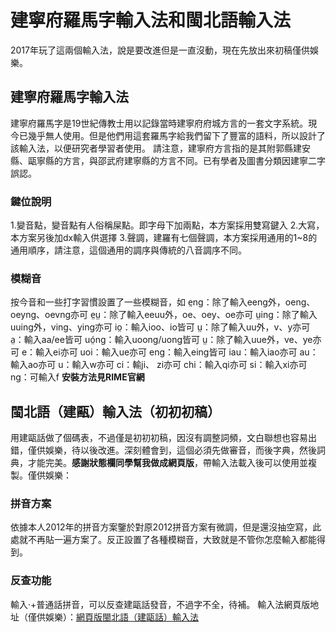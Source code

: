 # 建寧府羅馬字輸入法和閩北語輸入法
2017年玩了這兩個輸入法，說是要改進但是一直沒動，現在先放出來初稿僅供娛樂。
## 建寧府羅馬字輸入法
建寧府羅馬字是19世紀傳教士用以記錄當時建寧府府城方言的一套文字系統。現今已幾乎無人使用。但是他們用這套羅馬字給我們留下了豐富的語料，所以設計了該輸入法，以便研究者學習者使用。
請注意，建寧府方言指的是其附郭縣建安縣、甌寧縣的方言，與邵武府建寧縣的方言不同。已有學者及圖書分類因建寧二字誤認。
### 鍵位說明
1.變音點，變音點有人俗稱屎點。即字母下加兩點，本方案採用雙寫鍵入
2.大寫，本方案另後加dx輸入供選擇
3.聲調，建羅有七個聲調，本方案採用通用的1~8的通用順序，請注意，這個通用的調序與傳統的八音調序不同。
### 模糊音
按今音和一些打字習慣設置了一些模糊音，如
e̤ng：除了輸入eeng外，oeng、oeyng、oevng亦可
e̤ṳ：除了輸入eeuu外，oe、oey、oe亦可
ṳing：除了輸入uuing外，ving、ying亦可
io̤：輸入ioo、io皆可
ṳ：除了輸入uu外，v、y亦可
a̤：輸入aa/ee皆可
uó̤ng：輸入uoong/uong皆可
ṳ：除了輸入uue外，ve、ye亦可
e：輸入ei亦可
uoi：輸入ue亦可
eng：輸入eing皆可
iau：輸入iao亦可
au：輸入ao亦可
u：輸入w亦可
ci：輸ji、 zi亦可
chi：輸入qi亦可
si：輸入xi亦可
ng：可輸入f
**安裝方法見RIME官網**

## 閩北語（建甌）輸入法（初初初稿）
用建甌話做了個碼表，不過僅是初初初稿，因沒有調整詞頻，文白聯想也容易出錯，僅供娛樂，待以後改進。深刻體會到，這個必須先做審音，而後字典，然後詞典，才能完美。**感謝狀態欄同學幫我做成網頁版**，帶輸入法載入後可以使用並複製。僅供娛樂：
### 拼音方案
依據本人2012年的拼音方案鑒於對原2012拼音方案有微調，但是還沒抽空寫，此處就不再貼一遍方案了。反正設置了各種模糊音，大致就是不管你怎麼輸入都能得到。
### 反查功能
輸入·+普通話拼音，可以反查建甌話發音，不過字不全，待補。
輸入法網頁版地址（僅供娛樂）：[網頁版閩北語（建甌話）輸入法](http://guingei.mindong.asia/)
